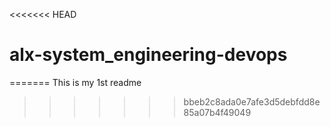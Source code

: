 <<<<<<< HEAD
# alx-system_engineering-devops
=======
This is my 1st readme
>>>>>>> bbeb2c8ada0e7afe3d5debfdd8e85a07b4f49049
